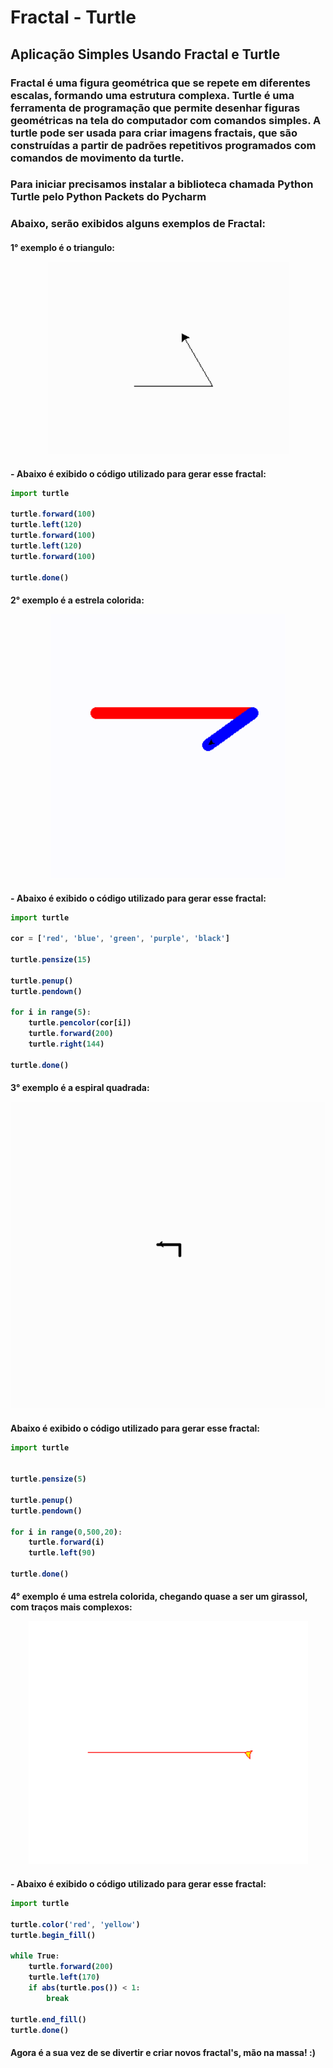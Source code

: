 <h1>Fractal - Turtle

<h2>Aplicação Simples Usando Fractal e Turtle

<h3>Fractal é uma figura geométrica que se repete em diferentes escalas, formando uma estrutura complexa. Turtle é uma ferramenta de programação que permite desenhar figuras geométricas na tela do computador com comandos simples. A turtle pode ser usada para criar imagens fractais, que são construídas a partir de padrões repetitivos programados com comandos de movimento da turtle.


<h3>Para iniciar precisamos instalar a biblioteca chamada Python Turtle pelo Python Packets do Pycharm

<h3>Abaixo, serão exibidos alguns exemplos de Fractal:

<h4> 1° exemplo é o triangulo:

<p align="center">
    <img src="img/triangulo.gif">
</p>

<h4> - Abaixo é exibido o código utilizado para gerar esse fractal:

```javascript
import turtle

turtle.forward(100)
turtle.left(120)
turtle.forward(100)
turtle.left(120)
turtle.forward(100)

turtle.done()
```

<h4>2° exemplo é a estrela colorida:

<p align="center">
    <img src="img/estrelaTurtle.gif">
</p>

<h4> - Abaixo é exibido o código utilizado para gerar esse fractal:

```javascript
import turtle

cor = ['red', 'blue', 'green', 'purple', 'black']

turtle.pensize(15)

turtle.penup()
turtle.pendown()

for i in range(5):
    turtle.pencolor(cor[i])
    turtle.forward(200)
    turtle.right(144)

turtle.done()
```



<h4> 3° exemplo é a espiral quadrada:

<p align="center">
    <img src="img/espiralQuadrado.gif">
</p>

<h4> Abaixo é exibido o código utilizado para gerar esse fractal:

```javascript
import turtle


turtle.pensize(5)

turtle.penup()
turtle.pendown()

for i in range(0,500,20):
    turtle.forward(i)
    turtle.left(90)

turtle.done()
```

<h4> 4° exemplo é uma estrela colorida, chegando quase a ser um girassol, com traços mais complexos:

<p align="center">
    <img src="img/pessoal.gif">
</p>

<h4> - Abaixo é exibido o código utilizado para gerar esse fractal:

```javascript
import turtle

turtle.color('red', 'yellow')
turtle.begin_fill()

while True:
    turtle.forward(200)
    turtle.left(170)
    if abs(turtle.pos()) < 1:
        break

turtle.end_fill()
turtle.done()
```

<h4> Agora é a sua vez de se divertir e criar novos fractal's, mão na massa! :)
